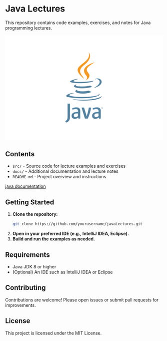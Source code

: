 # Java Lectures

This repository contains code examples, exercises, and notes for Java programming lectures.

<img src="./Images/java.svg" alt="Java Logo">

## Contents

- `src/` - Source code for lecture examples and exercises
- `docs/` - Additional documentation and lecture notes
- `README.md` - Project overview and instructions


<a href="https://docs.oracle.com/en/java/javase/25/docs/api/index.html"> java documentation </a>

## Getting Started

1. **Clone the repository:**
    ```bash
    git clone https://github.com/yourusername/javaLectures.git
    ```
2. **Open in your preferred IDE (e.g., IntelliJ IDEA, Eclipse).**
3. **Build and run the examples as needed.**

## Requirements

- Java JDK 8 or higher
- (Optional) An IDE such as IntelliJ IDEA or Eclipse

## Contributing

Contributions are welcome! Please open issues or submit pull requests for improvements.

## License

This project is licensed under the MIT License.